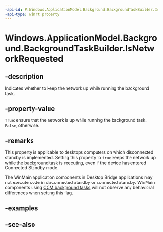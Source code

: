 ```yaml
---
-api-id: P:Windows.ApplicationModel.Background.BackgroundTaskBuilder.IsNetworkRequested
-api-type: winrt property
---
```


<!-- Property syntax
public bool IsNetworkRequested { get;  set; }
-->

# Windows.ApplicationModel.Background.BackgroundTaskBuilder.IsNetworkRequested

## -description
Indicates whether to keep the network up while running the background task.

## -property-value
`True`: ensure that the network is up while running the background task. `False`, otherwise.

## -remarks
This property is applicable to desktops computers on which disconnected standby is implemented. Setting this property to `true` keeps the network up while the background task is executing, even if the device has entered Connected Standby mode.

The WinMain application components in Desktop Bridge applications may not execute code in disconnected standby or connected standby. WinMain components using [COM background tasks](/windows/uwp/launch-resume/create-and-register-a-winmain-background-task) will not observe any behavioral differences when setting this flag.

## -examples

## -see-also
